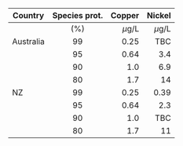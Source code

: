 | Country | Species prot. | Copper | Nickel | 
| ------|:---:|------:|------:|
|        |  (%)     |  $\mu$g/L  | $\mu$g/L  | 
| Australia | 99  | 0.25 | TBC |
|  | 95  | 0.64 | 3.4 | 
|  | 90  | 1.0 | 6.9 | 
|  | 80  | 1.7 | 14 | 
| NZ | 99  | 0.25 | 0.39 |
|  | 95  | 0.64 | 2.3 |
|  | 90  | 1.0 | TBC | 
|  | 80  | 1.7 | 11 | 
